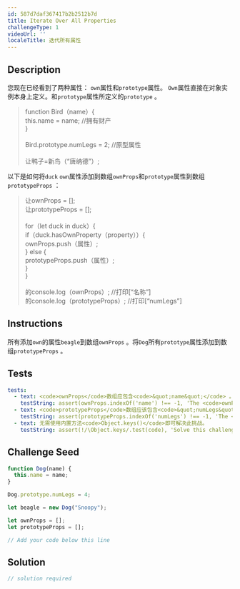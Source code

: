 ```yaml
---
id: 587d7daf367417b2b2512b7d
title: Iterate Over All Properties
challengeType: 1
videoUrl: ''
localeTitle: 迭代所有属性
---
```


## Description
<section id="description">您现在已经看到了两种属性： <code>own</code>属性和<code>prototype</code>属性。 <code>Own</code>属性直接在对象实例本身上定义。和<code>prototype</code>属性所定义的<code>prototype</code> 。 <blockquote> function Bird（name）{ <br> this.name = name; //拥有财产<br> } <br><br> Bird.prototype.numLegs = 2; //原型属性<br><br>让鸭子=新鸟（“唐纳德”）; </blockquote>以下是如何将<code>duck</code> <code>own</code>属性添加到数组<code>ownProps</code>和<code>prototype</code>属性到数组<code>prototypeProps</code> ： <blockquote>让ownProps = []; <br>让prototypeProps = []; <br><br> for（let duck in duck）{ <br> if（duck.hasOwnProperty（property））{ <br> ownProps.push（属性）; <br> } else { <br> prototypeProps.push（属性）; <br> } <br> } <br><br>的console.log（ownProps）; //打印[“名称”] <br>的console.log（prototypeProps）; //打印[“numLegs”] </blockquote></section>

## Instructions
<section id="instructions">所有添加<code>own</code>的属性<code>beagle</code>到数组<code>ownProps</code> 。将<code>Dog</code>所有<code>prototype</code>属性添加到数组<code>prototypeProps</code> 。 </section>

## Tests
<section id='tests'>

```yml
tests:
  - text: <code>ownProps</code>数组应包含<code>&quot;name&quot;</code> 。
    testString: assert(ownProps.indexOf('name') !== -1, 'The <code>ownProps</code> array should include <code>"name"</code>.');
  - text: <code>prototypeProps</code>数组应该包含<code>&quot;numLegs&quot;</code> 。
    testString: assert(prototypeProps.indexOf('numLegs') !== -1, 'The <code>prototypeProps</code> array should include <code>"numLegs"</code>.');
  - text: 无需使用内置方法<code>Object.keys()</code>即可解决此挑战。
    testString: assert(!/\Object.keys/.test(code), 'Solve this challenge without using the built in method <code>Object.keys()</code>.');

```

</section>

## Challenge Seed
<section id='challengeSeed'>

<div id='js-seed'>

```js
function Dog(name) {
  this.name = name;
}

Dog.prototype.numLegs = 4;

let beagle = new Dog("Snoopy");

let ownProps = [];
let prototypeProps = [];

// Add your code below this line

```

</div>



</section>

## Solution
<section id='solution'>

```js
// solution required
```
</section>
